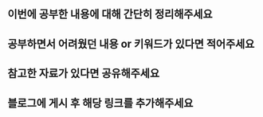 ## 이번에 공부한 내용에 대해 간단히 정리해주세요

## 공부하면서 어려웠던 내용 or 키워드가 있다면 적어주세요


## 참고한 자료가 있다면 공유해주세요


## 블로그에 게시 후 해당 링크를 추가해주세요

